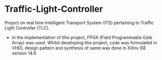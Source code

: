 # Traffic-Light-Controller
Project on real time Intelligent Transport System (ITS) pertaining to Traffic Light Controller (TLC).


- In the implementation of this project, FPGA (Field Programmable Gate Array) was used. Whilst developing this project, code was formulated in VHDL design pattern and synthesis of same was done in Xilinx ISE version 14.6
